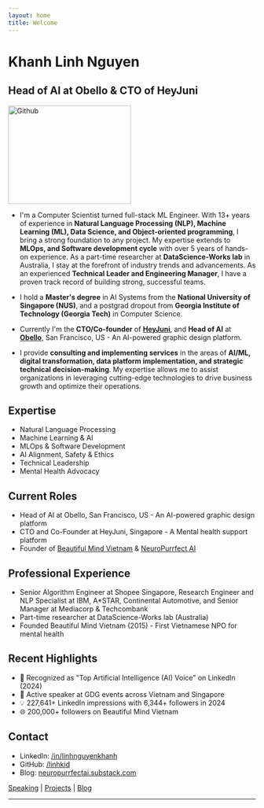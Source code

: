 ```yaml
---
layout: home
title: Welcome
---
```


# Khanh Linh Nguyen
## Head of AI at Obello & CTO of HeyJuni

<img width = 250px height = 200px alt="Github" src="https://github.com/Mo-Alsehli/Mo-Alsehli/assets/98949843/92f233e8-fd56-4521-bc8e-b48fe669209a" />

- I'm a Computer Scientist turned full-stack ML Engineer. With 13+ years of experience in <b>Natural Language Processing (NLP), Machine Learning (ML), Data Science, and Object-oriented programming</b>, I bring a strong foundation to any project. My expertise extends to <b>MLOps, and Software development cycle</b> with over 5 years of hands-on experience. As a part-time researcher at <b>DataScience-Works lab</b> in Australia, I stay at the forefront of industry trends and advancements. As an experienced <b>Technical Leader and Engineering Manager</b>, I have a proven track record of building strong, successful teams.

- I hold a <b>Master's degree</b> in AI Systems from the <b>National University of Singapore (NUS)</b>, and a postgrad dropout from <b>Georgia Institute of Technology (Georgia Tech)</b> in Computer Science.

- Currently I'm the <b>CTO/Co-founder</b> of <a href="https://heyjuni.com" target="blank"><b>HeyJuni</b></a>, and <b>Head of AI</b> at <a href="https://www.obello.com/" target="blank"><b>Obello</b></a>, San Francisco, US - An AI-powered graphic design platform.

- I provide <b>consulting and implementing services</b> in the areas of <b>AI/ML, digital transformation, data platform implementation, and strategic technical decision-making</b>. My expertise allows me to assist organizations in leveraging cutting-edge technologies to drive business growth and optimize their operations.

## Expertise
- Natural Language Processing
- Machine Learning & AI
- MLOps & Software Development
- AI Alignment, Safety & Ethics
- Technical Leadership
- Mental Health Advocacy

## Current Roles
- Head of AI at Obello, San Francisco, US  - An AI-powered graphic design platform
- CTO and Co-Founder at HeyJuni, Singapore - A Mental health support platform
- Founder of [Beautiful Mind Vietnam](https://beautifulmindvn.com) & [NeuroPurrfect AI](https://neuropurrfectai.substack.com)

## Professional Experience
- Senior Algorithm Engineer at Shopee Singapore, Research Engineer and NLP Specialist at IBM, A*STAR, Continental Automotive, and Senior Manager at Mediacorp & Techcombank
- Part-time researcher at DataScience-Works lab (Australia)
- Founded Beautiful Mind Vietnam (2015) - First Vietnamese NPO for mental health

## Recent Highlights
- 🎯 Recognized as "Top Artificial Intelligence (AI) Voice" on LinkedIn (2024)
- 🎤 Active speaker at GDG events across Vietnam and Singapore
- 💡 227,641+ LinkedIn impressions with 6,344+ followers in 2024
- 🌐 200,000+ followers on Beautiful Mind Vietnam

## Contact
- LinkedIn: [/in/linhnguyenkhanh](https://linkedin.com/in/linhnguyenkhanh)
- GitHub: [/linhkid](https://github.com/linhkid)
- Blog: [neuropurrfectai.substack.com](https://neuropurrfectai.substack.com)

[Speaking](/speaking) | [Projects](/projects) | [Blog](/blog)

-------------------